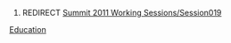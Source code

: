 1.  REDIRECT [Summit 2011 Working
    Sessions/Session019](Summit_2011_Working_Sessions/Session019 "wikilink")

[Education](Category:Summit_2011_OWASP_Governance_Track "wikilink")